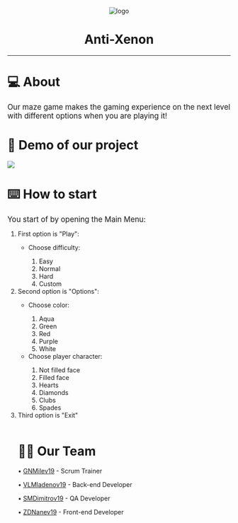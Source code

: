 <p align = "center">
  <img src = "https://gcdn.pbrd.co/images/9vYyNpXZYS48.png?o=1" alt = "logo">
  </p>
  
  <h1 align = "center"> Anti-Xenon </h1>
 

  <hr>
  <h1>💻 About  </h1>
  <p> 
  <big> Our maze game makes the gaming experience on the next level with different options when you are playing it!</big></p>
   


  <h1>👀 Demo of our project </h1>

  <img src  = "https://cdn.discordapp.com/attachments/875846683416727616/906966480200032276/unknown.png">
  
  <h1>⌨️ How to start</h1>
  <p><big>You start of by opening the Main Menu:</big></p>
  <ol>
    <li>First option is "Play": </li>
      <ul>
        <li>Choose difficulty: </li>
          <ol>
            <li>Easy</li>
            <li>Normal</li>
            <li>Hard</li>
            <li>Custom</li>
          </ol>
      </ul>
    <li>Second option is "Options": </li>
      <ul>
        <li>Choose color: </li>
          <ol>
            <li>Aqua</li>
            <li>Green</li>
            <li>Red</li>
            <li>Purple</li>
            <li>White</li>
          </ol>
        <li>Choose player character: </li>
          <ol>
            <li>Not filled face</li>
            <li>Filled face</li>
            <li>Hearts</li>
            <li>Diamonds</li>
            <li>Clubs</li>
            <li>Spades</li>
          </ol>
      </ul>
    <li>Third option is "Exit"</li>
  </ul>

  <br>

  <p>
    <h1> 👨‍💻 Our Team</h1>
    <p> • <a href = "https://github.com/GNMilev19"> GNMilev19</a> - Scrum Trainer </p>
	<p> • <a href = "https://github.com/VLMladenov19"> VLMladenov19</a> - Back-end Developer </p>
	<p> • <a href = "https://github.com/SMDimitrov19"> SMDimitrov19</a> - QA Developer </p>
	<p> • <a href = "https://github.com/ZDNanev19"> ZDNanev19</a> - Front-end Developer </p>
	</p>